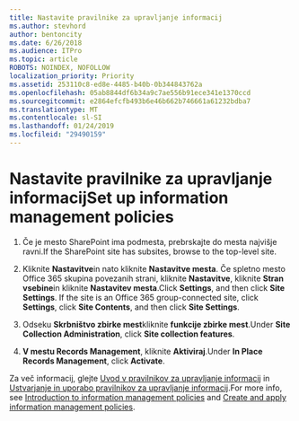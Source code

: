 ```yaml
---
title: Nastavite pravilnike za upravljanje informacij
ms.author: stevhord
author: bentoncity
ms.date: 6/26/2018
ms.audience: ITPro
ms.topic: article
ROBOTS: NOINDEX, NOFOLLOW
localization_priority: Priority
ms.assetid: 253110c8-ed8e-4485-b40b-0b344843762a
ms.openlocfilehash: 05ab8844df6b34a9c7ae556b91ece341e1370ccd
ms.sourcegitcommit: e2864efcfb493b6e46b662b746661a61232bdba7
ms.translationtype: MT
ms.contentlocale: sl-SI
ms.lasthandoff: 01/24/2019
ms.locfileid: "29490159"
---
```

# <a name="set-up-information-management-policies"></a><span data-ttu-id="40a18-102">Nastavite pravilnike za upravljanje informacij</span><span class="sxs-lookup"><span data-stu-id="40a18-102">Set up information management policies</span></span>

1. <span data-ttu-id="40a18-103">Če je mesto SharePoint ima podmesta, prebrskajte do mesta najvišje ravni.</span><span class="sxs-lookup"><span data-stu-id="40a18-103">If the SharePoint site has subsites, browse to the top-level site.</span></span>
    
2. <span data-ttu-id="40a18-p101">Kliknite **Nastavitve**in nato kliknite **Nastavitve mesta**. Če spletno mesto Office 365 skupina povezanih strani, kliknite **Nastavitve**, kliknite **Stran vsebine**in kliknite **Nastavitev mesta**.</span><span class="sxs-lookup"><span data-stu-id="40a18-p101">Click **Settings**, and then click **Site Settings**. If the site is an Office 365 group-connected site, click **Settings**, click **Site Contents**, and then click **Site Settings**.</span></span>
    
3. <span data-ttu-id="40a18-106">Odseku **Skrbništvo zbirke mest**kliknite **funkcije zbirke mest**.</span><span class="sxs-lookup"><span data-stu-id="40a18-106">Under **Site Collection Administration**, click **Site collection features**.</span></span>
    
4. <span data-ttu-id="40a18-107">**V mestu Records Management**, kliknite **Aktiviraj**.</span><span class="sxs-lookup"><span data-stu-id="40a18-107">Under **In Place Records Management**, click **Activate**.</span></span>
    
<span data-ttu-id="40a18-108">Za več informacij, glejte [Uvod v pravilnikov za upravljanje informacij](https://go.microsoft.com/fwlink/?linkid=404239) in [Ustvarjanje in uporabo pravilnikov za upravljanje informacij](https://go.microsoft.com/fwlink/?linkid=2003916).</span><span class="sxs-lookup"><span data-stu-id="40a18-108">For more info, see [Introduction to information management policies](https://go.microsoft.com/fwlink/?linkid=404239) and [Create and apply information management policies](https://go.microsoft.com/fwlink/?linkid=2003916).</span></span>
  

